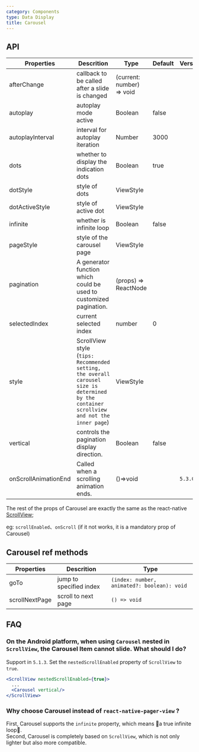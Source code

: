 ```yaml
---
category: Components
type: Data Display
title: Carousel
---
```


## API

Properties | Descrition | Type | Default | Version
-----------|------------|------|---------|----------
| afterChange  | callback to be called after a slide is changed | (current: number) => void | | |
| autoplay | autoplay mode active | Boolean   | false | |
| autoplayInterval | interval for autoplay iteration | Number | 3000 | |
| dots | whether to display the indication dots | Boolean | true | |
| dotStyle  | style of dots | ViewStyle | | |
| dotActiveStyle  | style of active dot | ViewStyle  | | |
| infinite | whether is infinite loop | Boolean   | false | |
| pageStyle | style of the carousel page | ViewStyle |  | |
| pagination | A generator function which could be used to customized pagination. | (props) => ReactNode  | | |
| selectedIndex |  current selected index  |  number  |  0  | |
| style | ScrollView style<br/>(`tips: Recommended setting, the overall carousel size is determined by the container scrollview and not the inner page`) | ViewStyle | | |
| vertical | controls the pagination display direction. | Boolean   | false | |
| onScrollAnimationEnd | Called when a scrolling animation ends. | ()=>void   | | `5.3.0` |

The rest of the props of Carousel are exactly the same as the react-native [ScrollView](https://reactnative.dev/docs/scrollview.html);

eg: `scrollEnabled`、`onScroll` (if it not works, it is a mandatory prop of Carousel)

## Carousel ref methods

Properties | Descrition | Type 
----|-----|------
| goTo | jump to specified index | `(index: number, animated?: boolean): void` |
| scrollNextPage | scroll to next page | `() => void` |

## FAQ

### On the Android platform, when using `Carousel` nested in `ScrollView`, the Carousel Item cannot slide. What should I do?

Support in `5.1.3`. Set the `nestedScrollEnabled` property of `ScrollView` to `true`.

```jsx
<ScrollView nestedScrollEnabled={true}>
  ...
  <Carousel vertical/>
</ScrollView>
```

### Why choose Carousel instead of `react-native-pager-view` ?

First, Carousel supports the `infinite` property, which means 🌟a true infinite loop🌟. <br/>
Second, Carousel is completely based on `ScrollView`, which is not only lighter but also more compatible.